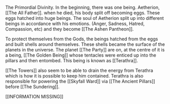 The Primordial Divinity. In the beginning, there was one being. Aetherion, [[The All Father]]. when he died, his body split off becoming eggs. These eggs hatched into huge beings. The soul of Aetherion split up into different beings in accordance with his emotions. (Anger, Sadness, Hatred, Compassion, etc) and they become [[The Ashen Pantheon]].

To protect themselves from the Gods, the beings hatched from the eggs and built shells around themselves. These shells became the surface of the planets in the universe. The planet [[The Party]] are on, at the centre of it is a being, [[The Golden Being]] whose tentacles were enticed up into the pillars and then entombed. This being is known as [[Terathra]].

[[The Towers]] also seem to be able to drain the energy from Terathra which is how it is possible to keep him contained. Terathra is also responsible for powering the [[Skyfall Ward]] via [[The Ancient Pillars]] before [[The Sundering]].

[[INFORMATION MISSING]]